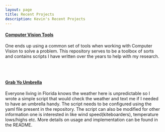 ```yaml
---
layout: page
title: Recent Projects
description: Kevin's Recent Projects
---
```


#### [Computer Vision Tools](https://github.com/kevin-george/cv_tools)
One ends up using a common set of tools when working with Computer Vision to solve a problem. This repository serves to be a toolbox of sorts and contains scripts I have written over the years to help with my research.

<br/> <br/>

#### [Grab Yo Umbrella](https://github.com/kevin-george/grab_yo_umbrella)
Everyone living in Florida knows the weather here is unpredictable so I wrote a simple script that would check the weather and text me if I needed to have an umbrella handy. The script needs to be configured using the yaml file present in the repository. The script can also be modified for other information one is interested in like wind speed(kiteboarders), temperature lows/highs etc. More details on usage and implementation can be found in the README.
